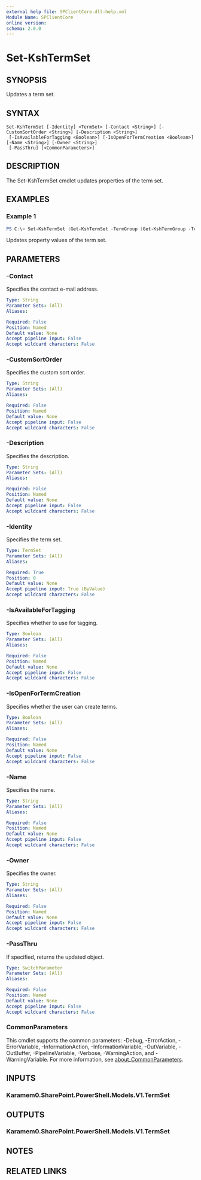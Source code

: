 ```yaml
---
external help file: SPClientCore.dll-help.xml
Module Name: SPClientCore
online version:
schema: 2.0.0
---
```


# Set-KshTermSet

## SYNOPSIS
Updates a term set.

## SYNTAX

```
Set-KshTermSet [-Identity] <TermSet> [-Contact <String>] [-CustomSortOrder <String>] [-Description <String>]
 [-IsAvailableForTagging <Boolean>] [-IsOpenForTermCreation <Boolean>] [-Name <String>] [-Owner <String>]
 [-PassThru] [<CommonParameters>]
```

## DESCRIPTION
The Set-KshTermSet cmdlet updates properties of the term set.

## EXAMPLES

### Example 1
```powershell
PS C:\> Set-KshTermSet (Get-KshTermSet -TermGroup (Get-KshTermGroup -TermGroupName 'Company') -TermSetName 'Department') -Owner 'admin@example.onmicrosoft.com'
```

Updates property values of the term set.

## PARAMETERS

### -Contact
Specifies the contact e-mail address.

```yaml
Type: String
Parameter Sets: (All)
Aliases:

Required: False
Position: Named
Default value: None
Accept pipeline input: False
Accept wildcard characters: False
```

### -CustomSortOrder
Specifies the custom sort order.

```yaml
Type: String
Parameter Sets: (All)
Aliases:

Required: False
Position: Named
Default value: None
Accept pipeline input: False
Accept wildcard characters: False
```

### -Description
Specifies the description.

```yaml
Type: String
Parameter Sets: (All)
Aliases:

Required: False
Position: Named
Default value: None
Accept pipeline input: False
Accept wildcard characters: False
```

### -Identity
Specifies the term set.

```yaml
Type: TermSet
Parameter Sets: (All)
Aliases:

Required: True
Position: 0
Default value: None
Accept pipeline input: True (ByValue)
Accept wildcard characters: False
```

### -IsAvailableForTagging
Specifies whether to use for tagging.

```yaml
Type: Boolean
Parameter Sets: (All)
Aliases:

Required: False
Position: Named
Default value: None
Accept pipeline input: False
Accept wildcard characters: False
```

### -IsOpenForTermCreation
Specifies whether the user can create terms.

```yaml
Type: Boolean
Parameter Sets: (All)
Aliases:

Required: False
Position: Named
Default value: None
Accept pipeline input: False
Accept wildcard characters: False
```

### -Name
Specifies the name.

```yaml
Type: String
Parameter Sets: (All)
Aliases:

Required: False
Position: Named
Default value: None
Accept pipeline input: False
Accept wildcard characters: False
```

### -Owner
Specifies the owner.

```yaml
Type: String
Parameter Sets: (All)
Aliases:

Required: False
Position: Named
Default value: None
Accept pipeline input: False
Accept wildcard characters: False
```

### -PassThru
If specified, returns the updated object.

```yaml
Type: SwitchParameter
Parameter Sets: (All)
Aliases:

Required: False
Position: Named
Default value: None
Accept pipeline input: False
Accept wildcard characters: False
```

### CommonParameters
This cmdlet supports the common parameters: -Debug, -ErrorAction, -ErrorVariable, -InformationAction, -InformationVariable, -OutVariable, -OutBuffer, -PipelineVariable, -Verbose, -WarningAction, and -WarningVariable. For more information, see [about_CommonParameters](http://go.microsoft.com/fwlink/?LinkID=113216).

## INPUTS

### Karamem0.SharePoint.PowerShell.Models.V1.TermSet

## OUTPUTS

### Karamem0.SharePoint.PowerShell.Models.V1.TermSet

## NOTES

## RELATED LINKS
